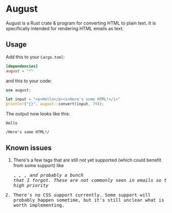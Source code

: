 # August

August is a Rust crate & program for converting HTML to plain text.
It is specifically intended for rendering HTML emails as text.

## Usage

Add this to your `Cargo.toml`:
```toml
[dependencies]
august = "*"
```

and this to your code:
```rust
use august;

let input = "<p>Hello</p><i>Here's some HTML!</i>"
println!("{}", august::convert(input, 79));
```

The output now looks like this:
```
Hello

/Here's some HTML!/
```

## Known issues

1. There's a few tags that are still not yet supported (which could
   benefit from some support) like <pre>, <var>, <tt>, and probably
   a bunch that I forgot. These are not commonly seen in emails so they
   are not high priority
2. There's no CSS support currently. Some support will probably happen
   sometime, but it's still unclear what is worth implementing.